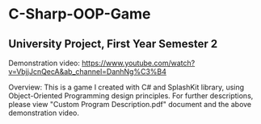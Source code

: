# C-Sharp-OOP-Game
## University Project, First Year Semester 2

Demonstration video: https://www.youtube.com/watch?v=VbjjJcnQecA&ab_channel=DanhNg%C3%B4

Overview: This is a game I created with C# and SplashKit library, using Object-Oriented Programming design principles.
For further descriptions, please view "Custom Program Description.pdf" document and the above demonstration video.
